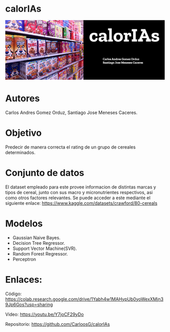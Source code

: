 # calorIAs

<img src="calorIAs.png">

# Autores
Carlos Andres Gomez Orduz, Santiago Jose Meneses Caceres.

# Objetivo
Predecir de manera correcta el rating de un grupo de cereales determinados.

# Conjunto de datos
El dataset empleado para este provee informacion de distintas marcas y tipos de cereal, junto con sus macro y micronutrientes respectivos, asi como otros factores relevantes.
Se puede acceder a este mediante el siguiente enlace: https://www.kaggle.com/datasets/crawford/80-cereals

# Modelos
- Gaussian Naive Bayes.
- Decision Tree Regressor.
- Support Vector Machine(SVR).
- Random Forest Regressor.
- Perceptron


# Enlaces:
Código: https://colab.research.google.com/drive/1Yabh4w1MAHypUb0yoWexXMjn39Jp6Gos?usp=sharing

Video: https://youtu.be/Y7joCF29yDo

Repositorio: https://github.com/CarloosG/calorIAs
